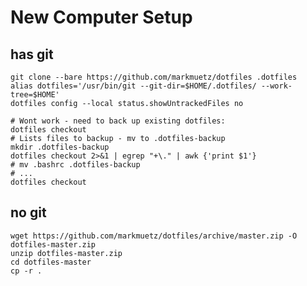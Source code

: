 New Computer Setup
==================

has git
-------

    git clone --bare https://github.com/markmuetz/dotfiles .dotfiles
    alias dotfiles='/usr/bin/git --git-dir=$HOME/.dotfiles/ --work-tree=$HOME'
    dotfiles config --local status.showUntrackedFiles no

    # Wont work - need to back up existing dotfiles:
    dotfiles checkout
    # Lists files to backup - mv to .dotfiles-backup
    mkdir .dotfiles-backup
    dotfiles checkout 2>&1 | egrep "+\." | awk {'print $1'}
    # mv .bashrc .dotfiles-backup
    # ...
    dotfiles checkout

no git
------

    wget https://github.com/markmuetz/dotfiles/archive/master.zip -O dotfiles-master.zip
    unzip dotfiles-master.zip
    cd dotfiles-master
    cp -r .

